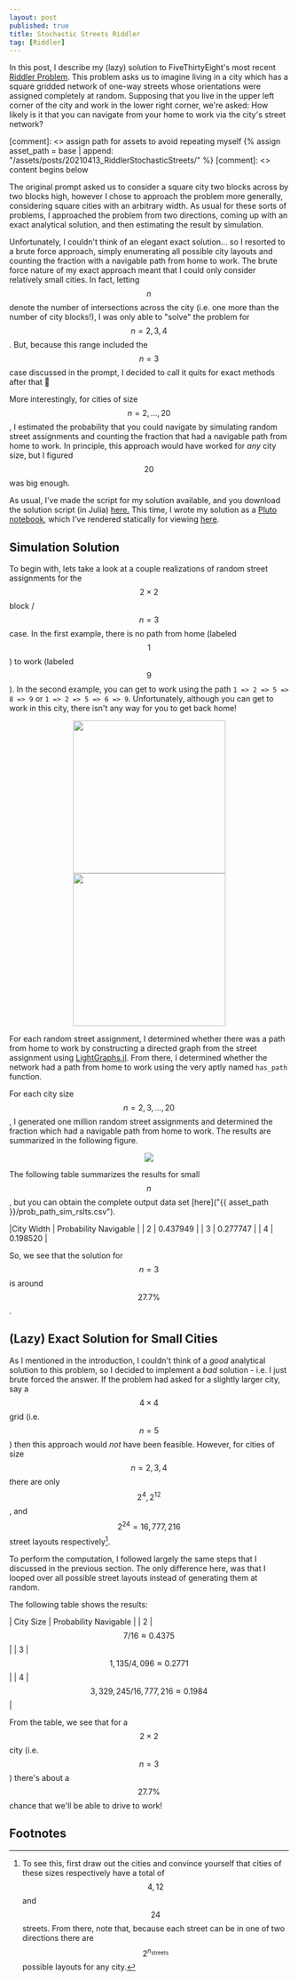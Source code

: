 ```yaml
---
layout: post
published: true
title: Stochastic Streets Riddler
tag: [Riddler]
---
```


In this post, I describe my (lazy) solution to FiveThirtyEight's most recent
[Riddler
Problem](https://fivethirtyeight.com/features/can-you-navigate-the-one-way-streets/).
This problem asks us to imagine living in a city which has a square gridded
network of one-way streets whose orientations were assigned completely at
random. Supposing that you live in the upper left corner of the city and work in
the lower right corner, we're asked: How likely is it that you can navigate from
your home to work via the city's street network?

[comment]: <> assign path for assets to avoid repeating myself
{% assign asset_path = base | append: "/assets/posts/20210413_RiddlerStochasticStreets/" %}
[comment]: <> content begins below

The original prompt asked us to consider a square city two blocks across by two
blocks high, however I chose to approach the problem more generally, considering
square cities with an arbitrary width. As usual for these sorts of problems, I
approached the problem from two directions, coming up with an exact analytical
solution, and then estimating the result by simulation. 

Unfortunately, I couldn't think of an elegant exact solution... so I resorted to
a brute force approach, simply enumerating all possible city layouts and
counting the fraction with a navigable path from home to work. The brute force
nature of my exact approach meant that I could only consider relatively small
cities. In fact, letting $$n$$ denote the number of intersections across the
city (i.e. one more than the number of city blocks!), I was only able to "solve"
the problem for $$n = 2,3,4$$. But, because this range included the $$n = 3$$
case discussed in the prompt, I decided to call it quits for exact methods after
that 🙂 

More interestingly, for cities of size $$n = 2, \ldots, 20$$, I estimated the
probability that you could navigate by simulating random street assignments and
counting the fraction that had a navigable path from home to work. In principle,
this approach would have worked for *any* city size, but I figured $$20$$ was
big enough.

As usual, I've made the script for my solution available, and you download the
solution script (in Julia) <a href="{{ asset_path
}}/random_networks.jl">here.</a> This time, I wrote my solution as a [Pluto
notebook](https://github.com/fonsp/Pluto.jl), which I've rendered statically for
viewing <a href="{{ asset_path }}/random_networks.jl.html">here</a>.

## Simulation Solution
To begin with, lets take a look at a couple realizations of random street
assignments for the $$2 \times 2$$ block / $$n = 3$$ case. In the first example,
there is no path from home (labeled $$1$$) to work (labeled $$9$$). In the
second example, you can get to work using the path `1 => 2 => 5 => 8 => 9` or
`1 => 2 => 5 => 6 => 9`. Unfortunately, although you can get to work in this city, 
there isn't any way for you to get back home!

<div>
    <center>
        <img src="{{ asset_path }}/street_layout_example_1.png" width="275px">
        <img src="{{ asset_path }}/street_layout_example_2.png" width="275px">
    </center> 
</div>

For each random street assignment, I determined whether there was a path from
home to work by constructing a directed graph from the street assignment using
[LightGraphs.jl](https://github.com/JuliaGraphs/LightGraphs.jl). From there, I
determined whether the network had a path from home to work using the very aptly
named `has_path` function.

For each city size $$n = 2, 3, \ldots, 20$$, I generated one million random
street assignments and determined the fraction which had a navigable path from
home to work. The results are summarized in the following figure.

<center> 
<img src="{{ asset_path }}/prob_path.png"> 
</center>

The following table summarizes the results for small $$n$$, but you can obtain
the complete output data set [here]("{{ asset_path }}/prob_path_sim_rslts.csv").

|City Width | Probability Navigable |
| 2         | 0.437949              |
| 3         | 0.277747              |
| 4         | 0.198520              |

So, we see that the solution for $$n = 3$$ is around $$27.7\%$$.

## (Lazy) Exact Solution for Small Cities

As I mentioned in the introduction, I couldn't think of a *good* analytical
solution to this problem, so I decided to implement a *bad* solution - i.e. I
just brute forced the answer. If the problem had asked for a slightly larger
city, say a $$ 4 \times 4 $$ grid (i.e. $$n = 5$$) then this approach would
*not* have been feasible. However, for cities of size $$n = 2,3,4$$ there are
only $$2^4, 2^{12}$$, and $$2^{24} = 16,777,216$$ street layouts respectively[^1].

To perform the computation, I followed largely the same steps that I discussed
in the previous section. The only difference here, was that I looped over all
possible street layouts instead of generating them at random. 

The following table shows the results:

| City Size | Probability Navigable                       |
| 2         | $$ 7 /  16 \approx 0.4375 $$                |
| 3         | $$ 1,135 / 4,096 \approx 0.2771 $$          |
| 4         | $$ 3,329,245 / 16,777,216  \approx 0.1984$$ |

From the table, we see that for a $$2\times2$$ city (i.e. $$n = 3$$) there's
about a $$27.7\%$$ chance that we'll be able to drive to work!


## Footnotes
[^1]: To see this, first draw out the cities and convince yourself that cities
    of these sizes respectively have a total of $$4, 12$$ and $$24$$ streets.
    From there, note that, because each street can be in one of two directions
    there are $$2^{n_\text{streets}}$$ possible layouts for any city.

